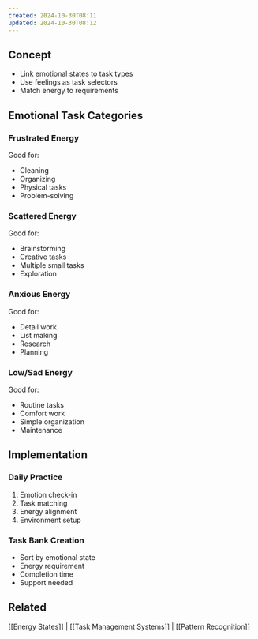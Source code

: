 ```yaml
---
created: 2024-10-30T08:11
updated: 2024-10-30T08:12
---
```


## Concept
- Link emotional states to task types
- Use feelings as task selectors
- Match energy to requirements

## Emotional Task Categories
### Frustrated Energy
Good for:
- Cleaning
- Organizing
- Physical tasks
- Problem-solving

### Scattered Energy
Good for:
- Brainstorming
- Creative tasks
- Multiple small tasks
- Exploration

### Anxious Energy
Good for:
- Detail work
- List making
- Research
- Planning

### Low/Sad Energy
Good for:
- Routine tasks
- Comfort work
- Simple organization
- Maintenance

## Implementation
### Daily Practice
1. Emotion check-in
2. Task matching
3. Energy alignment
4. Environment setup

### Task Bank Creation
- Sort by emotional state
- Energy requirement
- Completion time
- Support needed

## Related
[[Energy States]] | [[Task Management Systems]] | [[Pattern Recognition]]